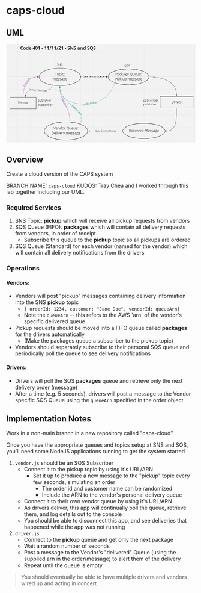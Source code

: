 # caps-cloud

## UML

![UML](UML.PNG)

## Overview

Create a cloud version of the CAPS system

BRANCH NAME: `caps-cloud`
KUDOS: Tray Chea and I worked through this lab together including our UML.

### Required Services

1. SNS Topic: **pickup** which will receive all pickup requests from vendors
1. SQS Queue (FIFO): **packages** which will contain all delivery requests from vendors, in order of receipt.
    - Subscribe this queue to the **pickup** topic so all pickups are ordered
1. SQS Queue (Standard) for each vendor (named for the vendor) which will contain all delivery notifications from the drivers

### Operations

#### Vendors:

-   Vendors will post "pickup" messages containing delivery information into the SNS **pickup** topic
    -   `{ orderId: 1234, customer: "Jane Doe", vendorId: queueArn}`
    -   Note the `queueArn` -- this refers to the AWS 'arn' of the vendor's specific delivered queue
-   Pickup requests should be moved into a FIFO queue called **packages** for the drivers automatically
    -   (Make the packages queue a subscriber to the pickup topic)
-   Vendors should separately subscribe to their personal SQS queue and periodically poll the queue to see delivery notifications

#### Drivers:

-   Drivers will poll the SQS **packages** queue and retrieve only the next delivery order (message)
-   After a time (e.g. 5 seconds), drivers will post a message to the Vendor specific SQS Queue using the `queueArn` specified in the order object

## Implementation Notes

Work in a non-main branch in a new repository called "caps-cloud"

Once you have the appropriate queues and topics setup at SNS and SQS, you'll need some NodeJS applications running to get the system started

1. `vendor.js` should be an SQS Subscriber
    - Connect it to the pickup topic by using it's URL/ARN
        - Set it up to produce a new message to the "pickup" topic every few seconds, simulating an order
            - The order id and customer name can be randomized
            - Include the ARN to the vendor's personal delivery queue
    - Connect it to their own vendor queue by using it's URL/ARN
    - As drivers deliver, this app will continually poll the queue, retrieve them, and log details out to the console
    - You should be able to disconnect this app, and see deliveries that happened while the app was not running
1. `driver.js`
    - Connect to the **pickup** queue and get only the next package
    - Wait a random number of seconds
    - Post a message to the Vendor's "delivered" Queue (using the supplied arn in the order/message) to alert them of the delivery
    - Repeat until the queue is empty

> You should eventually be able to have multiple drivers and vendors wired up and acting in concert
